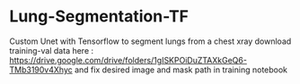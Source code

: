 # Lung-Segmentation-TF
Custom Unet with Tensorflow to segment lungs from a chest xray 
download training-val data here : https://drive.google.com/drive/folders/1gISKPOiDuZTAXkGeQ6-TMb3190v4Xhyc and fix 
desired image and mask path in training notebook
